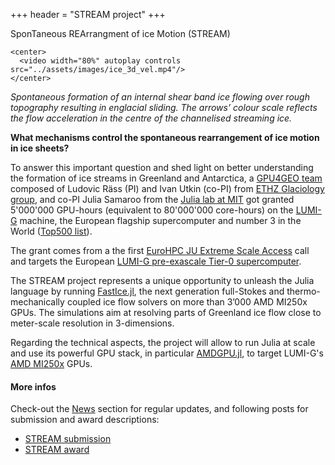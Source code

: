 +++
header = "STREAM project"
+++

SponTaneous REArrangment of ice Motion (STREAM)

~~~
<center>
  <video width="80%" autoplay controls src="../assets/images/ice_3d_vel.mp4"/>
</center>
~~~

_Spontaneous formation of an internal shear band ice flowing over rough topography resulting in englacial sliding. The arrows’ colour scale reflects the flow acceleration in the centre of the channelised streaming ice._

**What mechanisms control the spontaneous rearrangement of ice motion in ice sheets?**

To answer this important question and shed light on better understanding the formation of ice streams in Greenland and Antarctica, a [GPU4GEO team](/team) composed of Ludovic Räss (PI) and Ivan Utkin (co-PI) from [ETHZ Glaciology group](https://vaw.ethz.ch/en/research/glaciology/research-projects.html), and co-PI Julia Samaroo from the [Julia lab at MIT](https://julia.mit.edu) got granted 5'000'000 GPU-hours (equivalent to 80'000'000 core-hours) on the [LUMI-G](https://www.lumi-supercomputer.eu) machine, the European flagship supercomputer and number 3 in the World ([Top500 list](https://www.top500.org/lists/top500/2023/06/)).

The grant comes from a the first [EuroHPC JU Extreme Scale Access](https://eurohpc-ju.europa.eu/eurohpc-ju-call-proposals-extreme-scale-access-mode-open-2022-09-28_en) call and targets the European [LUMI-G pre-exascale Tier-0 supercomputer](https://www.lumi-supercomputer.eu).

The STREAM project represents a unique opportunity to unleash the Julia language by running [FastIce.jl](https://github.com/PTsolvers/FastIce.jl), the next generation full-Stokes and thermo-mechanically coupled ice flow solvers on more than 3’000 AMD MI250x GPUs. The simulations aim at resolving parts of Greenland ice flow close to meter-scale resolution in 3-dimensions.

Regarding the technical aspects, the project will allow to run Julia at scale and use its powerful GPU stack, in particular [AMDGPU.jl](https://github.com/JuliaGPU/AMDGPU.jl), to target LUMI-G's [AMD MI250x](https://www.amd.com/en/products/server-accelerators/instinct-mi250x) GPUs.

#### More infos
Check-out the [News](/posts) section for regular updates, and following posts for submission and award descriptions:
- [STREAM submission](/posts/julia-lumi-eurohpc/)
- [STREAM award](/posts/julia-lumi-eurohpc-awarded/)